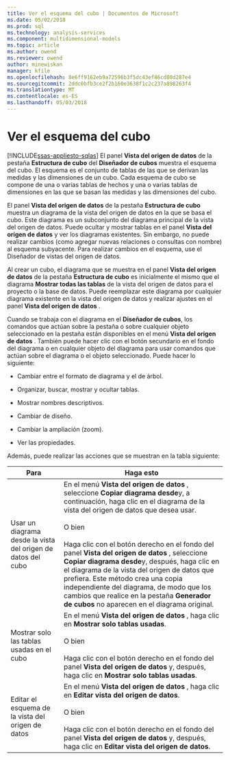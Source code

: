 ```yaml
---
title: Ver el esquema del cubo | Documentos de Microsoft
ms.date: 05/02/2018
ms.prod: sql
ms.technology: analysis-services
ms.component: multidimensional-models
ms.topic: article
ms.author: owend
ms.reviewer: owend
author: minewiskan
manager: kfile
ms.openlocfilehash: 8e6ff9162eb9a72596b3f5dc43ef86cd00d287e4
ms.sourcegitcommit: 2ddc0bfb3ce2f2b160e3638f1c2c237a898263f4
ms.translationtype: MT
ms.contentlocale: es-ES
ms.lasthandoff: 05/03/2018
---
```

# <a name="view-the-cube-schema"></a>Ver el esquema del cubo
[!INCLUDE[ssas-appliesto-sqlas](../../includes/ssas-appliesto-sqlas.md)]
  El panel **Vista del origen de datos** de la pestaña **Estructura de cubo** del **Diseñador de cubos** muestra el esquema del cubo. El esquema es el conjunto de tablas de las que se derivan las medidas y las dimensiones de un cubo. Cada esquema de cubo se compone de una o varias tablas de hechos y una o varias tablas de dimensiones en las que se basan las medidas y las dimensiones del cubo.  
  
 El panel **Vista del origen de datos** de la pestaña **Estructura de cubo** muestra un diagrama de la vista del origen de datos en la que se basa el cubo. Este diagrama es un subconjunto del diagrama principal de la vista del origen de datos. Puede ocultar y mostrar tablas en el panel **Vista del origen de datos** y ver los diagramas existentes. Sin embargo, no puede realizar cambios (como agregar nuevas relaciones o consultas con nombre) al esquema subyacente. Para realizar cambios en el esquema, use el Diseñador de vistas del origen de datos.  
  
 Al crear un cubo, el diagrama que se muestra en el panel **Vista del origen de datos** de la pestaña **Estructura de cubo** es inicialmente el mismo que el diagrama **Mostrar todas las tablas** de la vista del origen de datos para el proyecto o la base de datos. Puede reemplazar este diagrama por cualquier diagrama existente en la vista del origen de datos y realizar ajustes en el panel **Vista del origen de datos** .  
  
 Cuando se trabaja con el diagrama en el **Diseñador de cubos**, los comandos que actúan sobre la pestaña o sobre cualquier objeto seleccionado en la pestaña están disponibles en el menú **Vista del origen de datos** . También puede hacer clic con el botón secundario en el fondo del diagrama o en cualquier objeto del diagrama para usar comandos que actúan sobre el diagrama o el objeto seleccionado. Puede hacer lo siguiente:  
  
-   Cambiar entre el formato de diagrama y el de árbol.  
  
-   Organizar, buscar, mostrar y ocultar tablas.  
  
-   Mostrar nombres descriptivos.  
  
-   Cambiar de diseño.  
  
-   Cambiar la ampliación (zoom).  
  
-   Ver las propiedades.  
  
 Además, puede realizar las acciones que se muestran en la tabla siguiente:  
  
|Para|Haga esto|  
|--------|-------------|  
|Usar un diagrama desde la vista del origen de datos del cubo|En el menú **Vista del origen de datos** , seleccione **Copiar diagrama desde**y, a continuación, haga clic en el diagrama de la vista del origen de datos que desea usar.<br /><br /> O bien<br /><br /> Haga clic con el botón derecho en el fondo del panel **Vista del origen de datos** , seleccione **Copiar diagrama desde**y, después, haga clic en el diagrama de la vista del origen de datos que prefiera. Este método crea una copia independiente del diagrama, de modo que los cambios que realice en la pestaña **Generador de cubos** no aparecen en el diagrama original.|  
|Mostrar solo las tablas usadas en el cubo|En el menú **Vista del origen de datos** , haga clic en **Mostrar solo tablas usadas**.<br /><br /> O bien<br /><br /> Haga clic con el botón derecho en el fondo del panel **Vista del origen de datos** y, después, haga clic en **Mostrar solo tablas usadas**.|  
|Editar el esquema de la vista del origen de datos|En el menú **Vista del origen de datos** , haga clic en **Editar vista del origen de datos**.<br /><br /> O bien<br /><br /> Haga clic con el botón derecho en el fondo del panel **Vista del origen de datos** y, después, haga clic en **Editar vista del origen de datos**.|  
  
  
